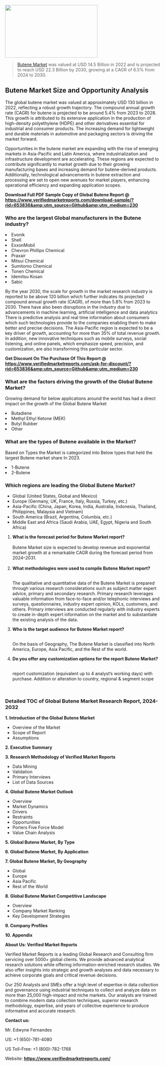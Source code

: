 <img src="https://ffe5etoiles.com/wp-content/uploads/2024/12/MST1-300x171.png" alt="" width="300" height="171" class="alignnone size-medium wp-image-20088" /><blockquote><p><p><a href="https://www.verifiedmarketreports.com/download-sample/?rid=653836&utm_source=Github&utm_medium=230" target="_blank">Butene Market</a> was valued at USD 14.5 Billion in 2022 and is projected to reach USD 22.3 Billion by 2030, growing at a CAGR of 6.5% from 2024 to 2030.</p></blockquote><p><h2>Butene Market Size and Opportunity Analysis</h2><p>The global butene market was valued at approximately USD 130 billion in 2022, reflecting a robust growth trajectory. The compound annual growth rate (CAGR) for butene is projected to be around 5.4% from 2023 to 2028. This growth is attributed to its extensive application in the production of high-density polyethylene (HDPE) and other derivatives essential for industrial and consumer products. The increasing demand for lightweight and durable materials in automotive and packaging sectors is driving the market forward.</p><p>Opportunities in the butene market are expanding with the rise of emerging markets in Asia-Pacific and Latin America, where industrialization and infrastructure development are accelerating. These regions are expected to contribute significantly to market growth due to their growing manufacturing bases and increasing demand for butene-derived products. Additionally, technological advancements in butene extraction and processing are set to open new avenues for market players, enhancing operational efficiency and expanding application scopes.</p></p><p class=""><strong>Download Full PDF Sample Copy of Global Butene Report @ <a href="https://www.verifiedmarketreports.com/download-sample/?rid=653836&amp;utm_source=Github&amp;utm_medium=230" target="_blank">https://www.verifiedmarketreports.com/download-sample/?rid=653836&amp;utm_source=Github&amp;utm_medium=230</a></strong></p><h3 id="" class="">Who are the largest Global manufacturers in the Butene industry?</h3><p><li>Evonik</li><li> Shell</li><li> ExxonMobil</li><li> Chevron Phillips Chemical</li><li> Praxair</li><li> Mitsui Chemical</li><li> Sumitomo Chemical</li><li> Tonen Chemical</li><li> Idemitsu Kosan</li><li> Sabic</li></p><div class=""><div class="" dir="" data-message-author-role="" data-message-id="" data-message-model-slug=""><div class=""><div class=""><div class=""><div class="" dir="" data-message-author-role="" data-message-id="" data-message-model-slug=""><div class=""><div class=""><p>By the year 2030, the scale for growth in the market research industry is reported to be above 120 billion which further indicates its projected compound annual growth rate (CAGR), of more than 5.8% from 2023 to 2030. There have also been disruptions in the industry due to advancements in machine learning, artificial intelligence and data analytics There is predictive analysis and real time information about consumers which such technologies provide to the companies enabling them to make better and precise decisions. The Asia-Pacific region is expected to be a key driver of growth, accounting for more than 35% of total revenue growth. In addition, new innovative techniques such as mobile surveys, social listening, and online panels, which emphasize speed, precision, and customization, are also transforming this particular sector.</p><p><strong>Get Discount On The Purchase Of This Report @&nbsp; <a href="https://www.verifiedmarketreports.com/ask-for-discount/?rid=653836&amp;utm_source=Github&amp;utm_medium=230" target="_blank">https://www.verifiedmarketreports.com/ask-for-discount/?rid=653836&amp;utm_source=Github&amp;utm_medium=230</a></strong></p></div></div></div></div></div></div></div></div><h3 id="" class="">What are the factors driving the growth of the Global Butene Market?</h3><p id="" class="">Growing demand for below applications around the world has had a direct impact on the growth of the Global Butene Market</p><p id="" class=""><li>Butadiene</li><li> Methyl Ethyl Ketone (MEK)</li><li> Butyl Rubber</li><li> Other</li></p><h3 id="" class="">What are the types of Butene available in the Market?</h3><p id="" class="">Based on Types the Market is categorized into Below types that held the largest Butene market share In 2023.</p><p id="" class=""><li>1-Butene</li><li> 2-Butene</li></p><h3 id="" class="">Which regions are leading the Global Butene Market?</h3><ul><li>Global (United States, Global and Mexico)</li><li>Europe (Germany, UK, France, Italy, Russia, Turkey, etc.)</li><li>Asia-Pacific (China, Japan, Korea, India, Australia, Indonesia, Thailand, Philippines, Malaysia and Vietnam)</li><li>South America (Brazil, Argentina, Columbia, etc.)</li><li>Middle East and Africa (Saudi Arabia, UAE, Egypt, Nigeria and South Africa)</li></ul><p><ol><li><strong>What is the forecast period for Butene Market report?<br /></strong><br /><span data-sheets-root="1" data-sheets-value="{&quot;1&quot;:2,&quot;2&quot;:&quot;XXXX size is expected to develop revenue and exponential market growth at a remarkable CAGR during the forecast period from 2024&ndash;2030.&quot;}" data-sheets-userformat="{&quot;2&quot;:12674,&quot;4&quot;:{&quot;1&quot;:2,&quot;2&quot;:16776960},&quot;10&quot;:2,&quot;11&quot;:0,&quot;15&quot;:&quot;Arial&quot;,&quot;16&quot;:12}">Butene Market size is expected to develop revenue and exponential market growth at a remarkable CAGR during the forecast period from 2024&ndash;2031.</span><br /><br /></li><li><strong>What methodologies were used to compile Butene Market report?<br /><br /></strong><p>The qualitative and quantitative data of the&nbsp;Butene Market is prepared through various research considerations such as subject matter expert advice, primary and secondary research. Primary research leverages valuable information from face-to-face and/or telephonic interviews and surveys, questionnaires, industry expert opinion, KOLs, customers, and others. Primary interviews are conducted regularly with industry experts to create in-depth expert information on the market and to substantiate the existing analysis of the data.&nbsp;</p></li><li><strong>Who is the target audience for Butene Market report?<br /><br /></strong><p>On the basis of Geography, The&nbsp;Butene Market is classified into North America, Europe, Asia Pacific, and the Rest of the world.</p></li><li><strong>Do you offer any customization options for the report Butene Market?<br /><br /></strong><p>report customization (equivalent up to 4 analyst&rsquo;s working days) with purchase. Addition or alteration to country, regional &amp; segment scope</p><p>&nbsp;</p></li></ol></p><h3 id="" class="">Detailed TOC of Global Butene Market Research Report, 2024-2032</h3><p id="" class=""><strong>1. Introduction of the Global Butene Market</strong></p><ul><li>Overview of the Market</li><li>Scope of Report</li><li>Assumptions</li></ul><p id="" class=""><strong>2. Executive Summary</strong></p><p id="" class=""><strong>3. Research Methodology of&nbsp;Verified Market Reports</strong></p><ul><li>Data Mining</li><li>Validation</li><li>Primary Interviews</li><li>List of Data Sources</li></ul><p id="" class=""><strong>4. Global Butene Market Outlook</strong></p><ul><li>Overview</li><li>Market Dynamics</li><li>Drivers</li><li>Restraints</li><li>Opportunities</li><li>Porters Five Force Model</li><li>Value Chain Analysis</li></ul><p id="" class=""><strong>5. Global Butene Market, By&nbsp;Type</strong></p><p id="" class=""><strong>6. Global Butene Market, By Application</strong></p><p id="" class=""><strong>7. Global Butene Market, By Geography</strong></p><ul><li>Global</li><li>Europe</li><li>Asia Pacific</li><li>Rest of the World</li></ul><p id="" class=""><strong>8. Global Butene Market Competitive Landscape</strong></p><ul><li>Overview</li><li>Company Market Ranking</li><li>Key Development Strategies</li></ul><p id="" class=""><strong>9. Company Profiles</strong></p><p id="" class=""><strong>10. Appendix</strong></p><p id="" class=""><strong>About Us: Verified Market Reports</strong></p><p id="" class="">Verified Market Reports is a leading Global Research and Consulting firm servicing over 5000+ global clients. We provide advanced analytical research solutions while offering information-enriched research studies. We also offer insights into strategic and growth analyses and data necessary to achieve corporate goals and critical revenue decisions.</p><p id="" class="">Our 250 Analysts and SMEs offer a high level of expertise in data collection and governance using industrial techniques to collect and analyze data on more than 25,000 high-impact and niche markets. Our analysts are trained to combine modern data collection techniques, superior research methodology, expertise, and years of collective experience to produce informative and accurate research.</p><p id="" class=""><strong>Contact us:</strong></p><p id="" class="">Mr. Edwyne Fernandes</p><p id="" class="">US: +1 (650)-781-4080</p><p id="" class="">US Toll-Free: +1 (800)-782-1768</p><p id="" class="">Website: <a target="" data-test-app-aware-link=""><strong>https://www.verifiedmarketreports.com/</strong></a></p>
